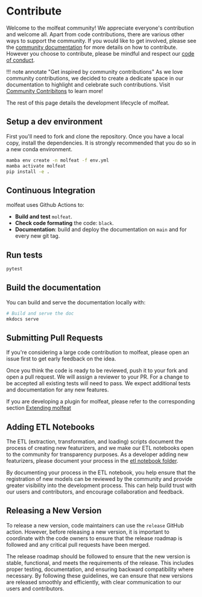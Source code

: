 # Contribute

Welcome to the molfeat community! We appreciate everyone's contribution and welcome all. Apart from code contributions, there are various other ways to support the community. If you would like to get involved, please see the [community documentation](../community/get_involved.md) for more details on how to contribute. However you choose to contribute, please be mindful and respect our [code of conduct](https://github.com/datamol-io/molfeat/blob/main/.github/CODE_OF_CONDUCT.md).

!!! note annotate "Get inspired by community contributions"
    As we love community contributions, we decided to create a dedicate space in our documentation to highlight and celebrate such contributions.
    Visit [Community Contribitons](../community/contributions.md) to learn more!

The rest of this page details the development lifecycle of molfeat.

## Setup a dev environment

First you'll need to fork and clone the repository. Once you have a local copy, install the dependencies.
It is strongly recommended that you do so in a new conda environment.

```bash
mamba env create -n molfeat -f env.yml
mamba activate molfeat
pip install -e .
```

## Continuous Integration

molfeat uses Github Actions to:

- **Build and test** `molfeat`.
- **Check code formating** the code: `black`.
- **Documentation**: build and deploy the documentation on `main` and for every new git tag.

## Run tests

```bash
pytest
```

## Build the documentation

You can build and serve the documentation locally with:

```bash
# Build and serve the doc
mkdocs serve
```

## Submitting Pull Requests

If you're considering a large code contribution to molfeat, please open an issue first to get early feedback on the idea.

Once you think the code is ready to be reviewed, push it to your fork and open a pull request. We will assign a reviewer to your PR.
For a change to be accepted all existing tests will need to pass. We expect additional tests and documentation for any new features.

If you are developing a plugin for molfeat, please refer to the corresponding section [Extending molfeat](./create-plugin.md)

## Adding ETL Notebooks

The ETL (extraction, transformation, and loading) scripts document the process of creating new featurizers, and we make our ETL notebooks open to the community for transparency purposes. As a developer adding new featurizers, please document your process in the [etl notebook folder](https://github.com/datamol-io/molfeat/tree/main/nb/etl).

By documenting your process in the ETL notebook, you help ensure that the registration of new models can be reviewed by the community and provide greater visibility into the development process. This can help build trust with our users and contributors, and encourage collaboration and feedback.

## Releasing a New Version

To release a new version, code maintainers can use the `release` GitHub action. However, before releasing a new version, it is important to coordinate with the code owners to ensure that the release roadmap is followed and any critical pull requests have been merged.

The release roadmap should be followed to ensure that the new version is stable, functional, and meets the requirements of the release. This includes proper testing, documentation, and ensuring backward compatibility where necessary. By following these guidelines, we can ensure that new versions are released smoothly and efficiently, with clear communication to our users and contributors.
